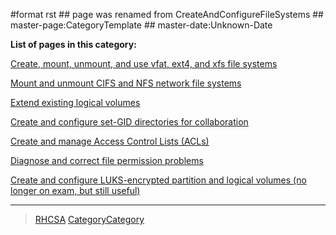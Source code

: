 \#format rst \#\# page was renamed from CreateAndConfigureFileSystems \#\# master-page:CategoryTemplate \#\# master-date:Unknown-Date

**List of pages in this category:**

[Create, mount, unmount, and use vfat, ext4, and xfs file systems](../RHCSA_FileSystems)

[Mount and unmount CIFS and NFS network file systems](../RHCSA_NetworkFileSystems)

[Extend existing logical volumes](../RHCSA_ExtendingLogicalVolumes)

[Create and configure set-GID directories for collaboration](../RHCSA_SetGID)

[Create and manage Access Control Lists (ACLs)](../RHCSA_AccessControlLists)

[Diagnose and correct file permission problems](../RHCSA_FilePermissionsTroubleshooting)

[Create and configure LUKS-encrypted partition and logical volumes (no longer on exam, but still useful)](../RHCSA_LUKS)

* * * * *

> [RHCSA](../RHCSA) [CategoryCategory](../CategoryCategory)
